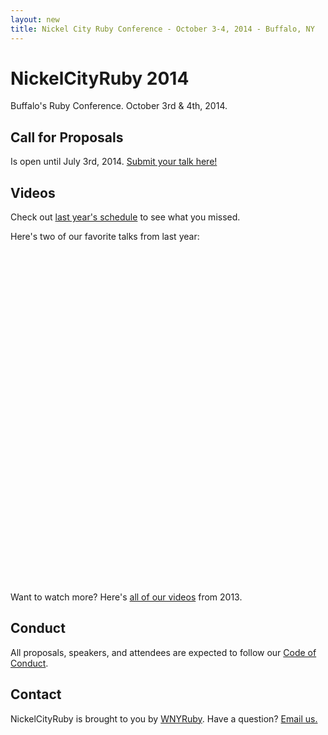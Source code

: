 ```yaml
---
layout: new
title: Nickel City Ruby Conference - October 3-4, 2014 - Buffalo, NY
---
```


# NickelCityRuby 2014

Buffalo's Ruby Conference. October 3rd & 4th, 2014.

## Call for Proposals

Is open until July 3rd, 2014. [Submit your talk here!](https://nickelcityruby.wufoo.com/forms/nickel-city-ruby-conference-2014/)

## Videos

Check out [last year's schedule](http://nickelcityruby.com/2013/#schedule) to see what you missed.

Here's two of our favorite talks from last year:

<object width="450" height="259" class="first-video"><param name="movie" value="//www.youtube.com/v/MqYXFWAzgBQ?hl=en_US&amp;version=3"></param><param name="allowFullScreen" value="true"></param><param name="allowscriptaccess" value="always"></param><embed src="//www.youtube.com/v/MqYXFWAzgBQ?hl=en_US&amp;version=3" type="application/x-shockwave-flash" width="450" height="259" allowscriptaccess="always" allowfullscreen="true"></embed></object>

<object width="450" height="259"><param name="movie" value="//www.youtube.com/v/nTUdZTdQrGo?version=3&amp;hl=en_US"></param><param name="allowFullScreen" value="true"></param><param name="allowscriptaccess" value="always"></param><embed src="//www.youtube.com/v/nTUdZTdQrGo?version=3&amp;hl=en_US" type="application/x-shockwave-flash" width="450" height="259" allowscriptaccess="always" allowfullscreen="true"></embed></object>

Want to watch more? Here's [all of our videos](http://www.confreaks.com/events/nickelcityruby2013) from 2013.

## Conduct

All proposals, speakers, and attendees are expected to follow our [Code of Conduct](https://github.com/nickelcityruby/code-of-conduct/blob/master/code_of_conduct.md).

## Contact

NickelCityRuby is brought to you by [WNYRuby](http://www.meetup.com/Western-New-York-Ruby/). Have a question? [Email us.](nickelcityruby@gmail.com)

